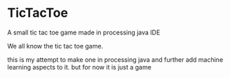 # TicTacToe
A small tic tac toe game made in processing java IDE

We all know the tic tac toe game.

this is my attempt to make one in processing java and further add machine learning aspects to it. but for now it is just a game
